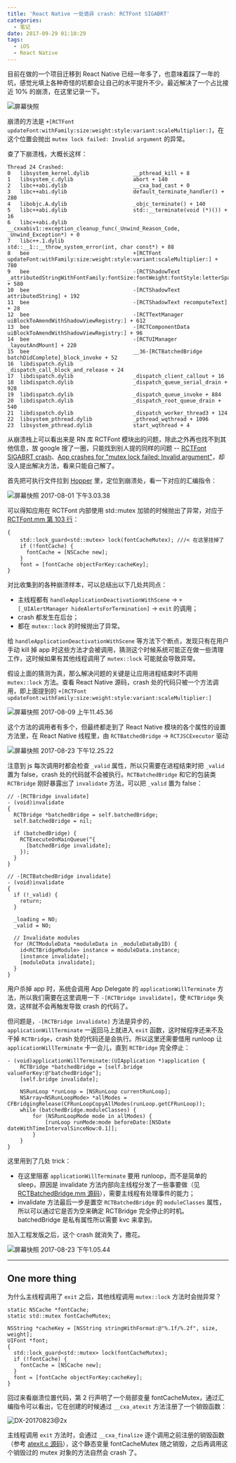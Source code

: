 ```yaml
---
title: 'React Native 一处诡异 crash: RCTFont SIGABRT'
categories:
  - 笔记
date: 2017-09-29 01:10:29
tags:
  - iOS
  - React Native
---
```


目前在做的一个项目迁移到 React Native 已经一年多了，也意味着踩了一年的坑，感觉光填上各种奇怪的坑都会让自己的水平提升不少。最近解决了一个占比接近 10% 的崩溃，在这里记录一下。

<!-- more -->

![屏幕快照](/images/2017/%E5%B1%8F%E5%B9%95%E5%BF%AB%E7%85%A7%202017-07-31%20%E4%B8%8B%E5%8D%889.38.38.png)

崩溃的方法是
`+[RCTFont updateFont:withFamily:size:weight:style:variant:scaleMultiplier:]`，在这个位置会抛出 `mutex lock failed: Invalid argument` 的异常。

查了下崩溃栈，大概长这样：

```
Thread 24 Crashed:
0   libsystem_kernel.dylib              __pthread_kill + 8
1   libsystem_c.dylib                   abort + 140
2   libc++abi.dylib                     __cxa_bad_cast + 0
3   libc++abi.dylib                     default_terminate_handler() + 280
4   libobjc.A.dylib                     _objc_terminate() + 140
5   libc++abi.dylib                     std::__terminate(void (*)()) + 16
6   libc++abi.dylib                     __cxxabiv1::exception_cleanup_func(_Unwind_Reason_Code, _Unwind_Exception*) + 0
7   libc++.1.dylib                      std::__1::__throw_system_error(int, char const*) + 88
8   bee                                 +[RCTFont updateFont:withFamily:size:weight:style:variant:scaleMultiplier:] + 780
9   bee                                 -[RCTShadowText _attributedStringWithFontFamily:fontSize:fontWeight:fontStyle:letterSpacing:useBackgroundColor:foregroundColor:backgroundColor:opacity:] + 580
10  bee                                 -[RCTShadowText attributedString] + 192
11  bee                                 -[RCTShadowText recomputeText] + 28
12  bee                                 -[RCTTextManager uiBlockToAmendWithShadowViewRegistry:] + 612
13  bee                                 -[RCTComponentData uiBlockToAmendWithShadowViewRegistry:] + 96
14  bee                                 -[RCTUIManager _layoutAndMount] + 220
15  bee                                 __36-[RCTBatchedBridge batchDidComplete]_block_invoke + 52
16  libdispatch.dylib                   _dispatch_call_block_and_release + 24
17  libdispatch.dylib                   _dispatch_client_callout + 16
18  libdispatch.dylib                   _dispatch_queue_serial_drain + 928
19  libdispatch.dylib                   _dispatch_queue_invoke + 884
20  libdispatch.dylib                   _dispatch_root_queue_drain + 540
21  libdispatch.dylib                   _dispatch_worker_thread3 + 124
22  libsystem_pthread.dylib             _pthread_wqthread + 1096
23  libsystem_pthread.dylib             start_wqthread + 4
```

从崩溃栈上可以看出来是 RN 库 RCTFont 模块出的问题，除此之外再也找不到其他信息，放 google 搜了一圈，只能找到别人提的同样的问题 -- [RCTFont SIGABRT crash](https://github.com/facebook/react-native/issues/13588)、[App crashes for "mutex lock failed: Invalid argument"](https://github.com/facebook/react-native/issues/14526)，却没人提出解决方法，看来只能自己解了。

首先把可执行文件拉到 [Hopper](https://www.hopperapp.com) 里，定位到崩溃处，看一下对应的汇编指令：

![屏幕快照 2017-08-01 下午3.03.38](/images/2017/%E5%B1%8F%E5%B9%95%E5%BF%AB%E7%85%A7%202017-08-01%20%E4%B8%8B%E5%8D%883.03.38.png)

可以得知应用在 RCTFont 内部使用 std::mutex 加锁的时候抛出了异常，对应于 [RCTFont.mm 第 103 行](https://github.com/facebook/react-native/blob/6ce42441ec98bb8543e8eff8849ce50e076ce520/React/Views/RCTFont.mm#L103)：

```objc
{
    std::lock_guard<std::mutex> lock(fontCacheMutex); ///< 在这里挂掉了
    if (!fontCache) {
      fontCache = [NSCache new];
    }
    font = [fontCache objectForKey:cacheKey];
} 
```

对比收集到的各种崩溃样本，可以总结出以下几处共同点：

- 主线程都有 `handleApplicationDeactivationWithScene` → `+[_UIAlertManager hideAlertsForTermination]` → `exit` 的调用；
- crash 都发生在后台；
- 都在 `mutex::lock` 的时候抛出了异常。

给 `handleApplicationDeactivationWithScene` 等方法下个断点，发现只有在用户手动 kill 掉 app 时这些方法才会被调用，猜测这个时候系统可能正在做一些清理工作，这时候如果有其他线程调用了 `mutex::lock` 可能就会导致异常。

假设上面的猜测为真，那么解决问题的关键是让应用进程结束时不调用 `mutex::lock` 方法。查看 React Native 源码，crash 处的代码只被一个方法调用，即上面提到的 `+[RCTFont updateFont:withFamily:size:weight:style:variant:scaleMultiplier:]`

![屏幕快照 2017-08-09 上午11.45.36](/images/2017/%E5%B1%8F%E5%B9%95%E5%BF%AB%E7%85%A7%202017-08-09%20%E4%B8%8A%E5%8D%8811.45.36.png)

这个方法的调用者有多个，但最终都走到了 React Native 模块的各个属性的设置方法里，在 React Native 线程里，由 `RCTBatchedBridge` → `RCTJSCExecutor` 驱动

![屏幕快照 2017-08-23 下午12.25.22](/images/2017/%E5%B1%8F%E5%B9%95%E5%BF%AB%E7%85%A7%202017-08-23%20%E4%B8%8B%E5%8D%8812.25.22.png)

注意到 js 每次调用时都会检查 `_valid` 属性，所以只需要在进程结束时把 `_valid` 置为 false，crash 处的代码就不会被执行。`RCTBatchedBridge` 和它的包装类 `RCTBridge` 刚好暴露出了 `invalidate` 方法，可以把 `_valid` 置为 false：

```objc
// -[RCTBridge invalidate]
- (void)invalidate
{
  RCTBridge *batchedBridge = self.batchedBridge;
  self.batchedBridge = nil;
 
  if (batchedBridge) {
    RCTExecuteOnMainQueue(^{
      [batchedBridge invalidate];
    });
  }
}
```

```objc
// -[RCTBatchedBridge invalidate]
- (void)invalidate
{
  if (!_valid) {
    return;
  }
 
  _loading = NO;
  _valid = NO;
 
  // Invalidate modules
  for (RCTModuleData *moduleData in _moduleDataByID) {
    id<RCTBridgeModule> instance = moduleData.instance;
    [instance invalidate];
    [moduleData invalidate];
  }
}
```

用户杀掉 app 时，系统会调用 App Delegate 的 `applicationWillTerminate` 方法，所以我们需要在这里调用一下 `-[RCTBridge invalidate]`，使 `RCTBridge` 失效，这样就不会再触发导致 crash 的代码了。

但问题是，`-[RCTBridge invalidate]` 方法是异步的，`applicationWillTerminate` 一返回马上就进入 `exit` 函数，这时候程序还来不及干掉 `RCTBridge`，crash 处的代码还是会执行。所以这里还需要借用 runloop 让 `applicationWillTerminate` 卡一会儿，直到 `RCTBridge` 完全停止：

```objc
- (void)applicationWillTerminate:(UIApplication *)application {
    RCTBridge *batchedBridge = [self.bridge valueForKey:@"batchedBridge"];
    [self.bridge invalidate];
    
    NSRunLoop *runLoop = [NSRunLoop currentRunLoop];
    NSArray<NSRunLoopMode> *allModes = CFBridgingRelease(CFRunLoopCopyAllModes(runLoop.getCFRunLoop));
    while (batchedBridge.moduleClasses) {
        for (NSRunLoopMode mode in allModes) {
            [runLoop runMode:mode beforeDate:[NSDate dateWithTimeIntervalSinceNow:0.1]];
        }
    }
}
```

这里用到了几处 trick：

- 在这里阻塞 `applicationWillTerminate` 要用 runloop，而不是简单的 sleep，原因是 invalidate 方法内部向主线程分发了一些事要做（见 [RCTBatchedBridge.mm 源码](https://github.com/facebook/react-native/blob/6ce42441ec98bb8543e8eff8849ce50e076ce520/React/Base/RCTBatchedBridge.mm#L714-L735)），需要主线程有处理事件的能力；
- invalidate 方法最后一步是置空 `RCTBatchedBridge` 的 `moduleClasses` 属性，所以可以通过它是否为空来确定 RCTBridge 完全停止的时机。 batchedBridge 是私有属性所以需要 kvc 来拿到。

加入工程发版之后，这个 crash 就消失了，撒花。

![屏幕快照 2017-08-23 下午1.05.44](/images/2017/%E5%B1%8F%E5%B9%95%E5%BF%AB%E7%85%A7%202017-08-23%20%E4%B8%8B%E5%8D%881.05.44.png)

---

## One more thing

为什么主线程调用了 `exit` 之后，其他线程调用 `mutex::lock` 方法时会抛异常？

```objc
static NSCache *fontCache;
static std::mutex fontCacheMutex;
 
NSString *cacheKey = [NSString stringWithFormat:@"%.1f/%.2f", size, weight];
UIFont *font;
{
  std::lock_guard<std::mutex> lock(fontCacheMutex);
  if (!fontCache) {
    fontCache = [NSCache new];
  }
  font = [fontCache objectForKey:cacheKey];
}
```

回过来看崩溃位置代码，第 2 行声明了一个局部变量 fontCacheMutex，通过汇编指令可以看出，它在创建的时候通过 `__cxa_atexit` 方法注册了一个销毁函数：

![DX-20170823@2x](/images/2017/DX-20170823@2x.png)

主线程调用 `exit` 方法时，会通过 `__cxa_finalize` 逐个调用之前注册的销毁函数（参考 [atexit.c 源码](https://opensource.apple.com/source/Libc/Libc-1158.50.2/stdlib/FreeBSD/atexit.c.auto.html)），这个静态变量 fontCacheMutex 随之销毁，之后再调用这个销毁过的 mutex 对象的方法自然会 crash 了。

